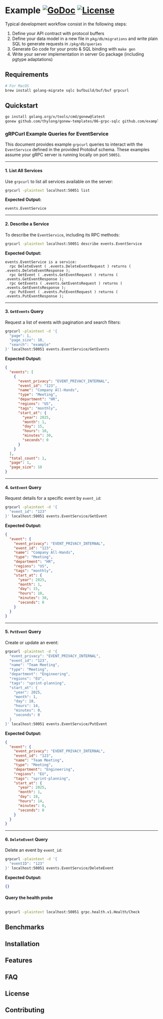 # Example [![GoDoc](https://godoc.org/github.com/thylong/example?status.png)](https://godoc.org/github.com/thylong/example) [![License](https://img.shields.io/badge/License-MIT%202.0-green.svg)](https://github.com/thylong/gonew-templates/blob/main/06-grpc-sqlc/LICENSE)
<!-- Logo -->
<!-- Labels (godoc, goreport, gocover, gosec, tests, doc link, Slack, license) -->
<!-- Pronunciation -->

<!-- Short description -->
Typical development workflow consist in the following steps:

1. Define your API contract with protocol buffers
2. Define your data model in a new file in `pkg/db/migrations` and write plain SQL to generate requests in `/pkg/db/queries`
3. Generate Go code for your proto & SQL binding with `make gen`
4. Write your server implementation in server Go package (including pgtype adaptations)

## Requirements

```bash
# For MacOS
brew install golang-migrate sqlc bufbuild/buf/buf grpcurl
```

## Quickstart

```bash
go install golang.org/x/tools/cmd/gonew@latest
gonew github.com/thylong/gonew-templates/06-grpc-sqlc github.com/example/myapp

```

### gRPCurl Example Queries for EventService

This document provides example `grpcurl` queries to interact with the `EventService` defined in the provided Protobuf schema. These examples assume your gRPC server is running locally on port `50051`.

---

#### **1. List All Services**

Use `grpcurl` to list all services available on the server:

```bash
grpcurl -plaintext localhost:50051 list
```

**Expected Output:**

```plaintext
events.EventService
```

---

#### **2. Describe a Service**

To describe the `EventService`, including its RPC methods:

```bash
grpcurl -plaintext localhost:50051 describe events.EventService
```

**Expected Output:**

```plaintext
events.EventService is a service:
  rpc DeleteEvent ( .events.DeleteEventRequest ) returns ( .events.DeleteEventResponse );
  rpc GetEvent ( .events.GetEventRequest ) returns ( .events.GetEventResponse );
  rpc GetEvents ( .events.GetEventsRequest ) returns ( .events.GetEventsResponse );
  rpc PutEvent ( .events.PutEventRequest ) returns ( .events.PutEventResponse );
```

---

#### **3. `GetEvents` Query**

Request a list of events with pagination and search filters:

```bash
grpcurl -plaintext -d '{
  "page": 1,
  "page_size": 10,
  "search": "example"
}' localhost:50051 events.EventService/GetEvents
```

**Expected Output:**

```json
{
  "events": [
    {
      "event_privacy": "EVENT_PRIVACY_INTERNAL",
      "event_id": "123",
      "name": "Company All-Hands",
      "type": "Meeting",
      "department": "HR",
      "regions": "US",
      "tags": "monthly",
      "start_at": {
        "year": 2025,
        "month": 1,
        "day": 15,
        "hours": 10,
        "minutes": 30,
        "seconds": 0
      }
    }
  ],
  "total_count": 1,
  "page": 1,
  "page_size": 10
}
```

---

#### **4. `GetEvent` Query**

Request details for a specific event by `event_id`:

```bash
grpcurl -plaintext -d '{
  "event_id": "123"
}' localhost:50051 events.EventService/GetEvent
```

**Expected Output:**

```json
{
  "event": {
    "event_privacy": "EVENT_PRIVACY_INTERNAL",
    "event_id": "123",
    "name": "Company All-Hands",
    "type": "Meeting",
    "department": "HR",
    "regions": "US",
    "tags": "monthly",
    "start_at": {
      "year": 2025,
      "month": 1,
      "day": 15,
      "hours": 10,
      "minutes": 30,
      "seconds": 0
    }
  }
}
```

---

#### **5. `PutEvent` Query**

Create or update an event:

```bash
grpcurl -plaintext -d '{
  "event_privacy": "EVENT_PRIVACY_INTERNAL",
  "event_id": "123",
  "name": "Team Meeting",
  "type": "Meeting",
  "department": "Engineering",
  "regions": "EU",
  "tags": "sprint-planning",
  "start_at": {
    "year": 2025,
    "month": 1,
    "day": 18,
    "hours": 14,
    "minutes": 0,
    "seconds": 0
  }
}' localhost:50051 events.EventService/PutEvent
```

**Expected Output:**

```json
{
  "event": {
    "event_privacy": "EVENT_PRIVACY_INTERNAL",
    "event_id": "123",
    "name": "Team Meeting",
    "type": "Meeting",
    "department": "Engineering",
    "regions": "EU",
    "tags": "sprint-planning",
    "start_at": {
      "year": 2025,
      "month": 1,
      "day": 18,
      "hours": 14,
      "minutes": 0,
      "seconds": 0
    }
  }
}
```

---

#### **6. `DeleteEvent` Query**

Delete an event by `event_id`:

```bash
grpcurl -plaintext -d '{
  "eventID": "123"
}' localhost:50051 events.EventService/DeleteEvent
```

**Expected Output:**

```json
{}
```

#### **Query the health probe**

```bash

grpcurl -plaintext localhost:50051 grpc.health.v1.Health/Check
```

## Benchmarks

## Installation

## Features

## FAQ

## License

## Contributing
